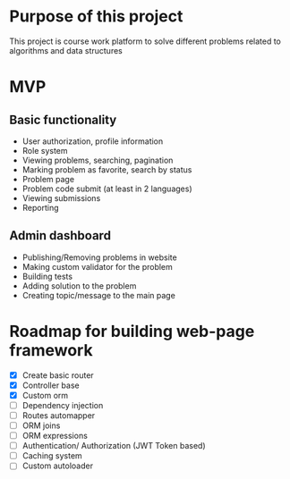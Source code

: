 # Purpose of this project

This project is course work platform 
to solve different problems related to algorithms and data structures

# MVP
## Basic functionality

- User authorization, profile information
- Role system
- Viewing problems, searching, pagination
- Marking problem as favorite, search by status
- Problem page
- Problem code submit (at least in 2 languages)
- Viewing submissions
- Reporting

## Admin dashboard

- Publishing/Removing problems in website
- Making custom validator for the problem
- Building tests
- Adding solution to the problem
- Creating topic/message to the main page

# Roadmap for building web-page framework 

- [x] Create basic router
- [x] Controller base
- [X] Custom orm
- [ ] Dependency injection
- [ ] Routes automapper
- [ ] ORM joins
- [ ] ORM expressions
- [ ] Authentication/ Authorization (JWT Token based)
- [ ] Caching system
- [ ] Custom autoloader
